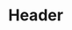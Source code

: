 <!-- TITLE: Holyday - User Manual V1.2 -->
<!-- SUBTITLE: A quick summary of User Manual V1.2 -->

# Header